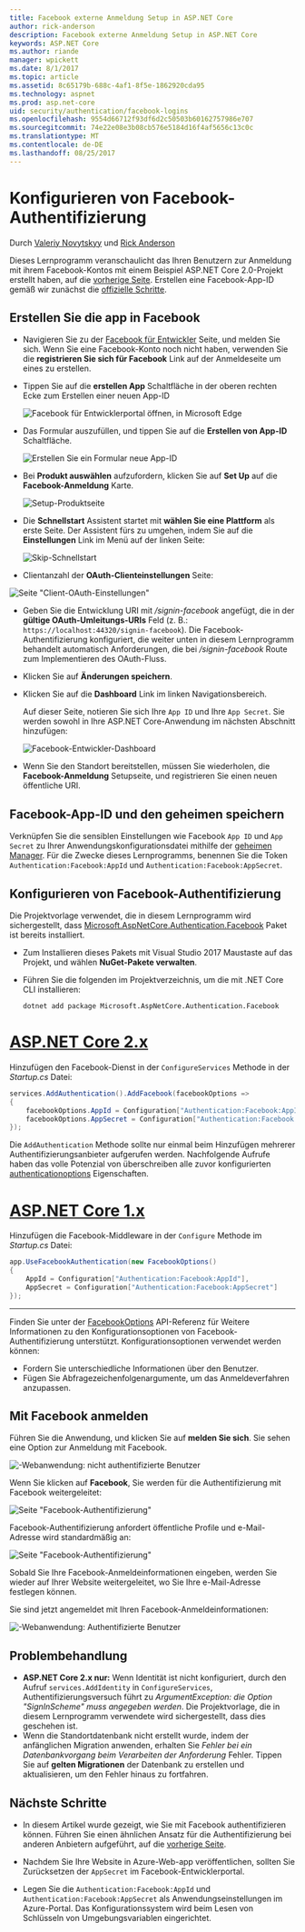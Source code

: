 ```yaml
---
title: Facebook externe Anmeldung Setup in ASP.NET Core
author: rick-anderson
description: Facebook externe Anmeldung Setup in ASP.NET Core
keywords: ASP.NET Core
ms.author: riande
manager: wpickett
ms.date: 8/1/2017
ms.topic: article
ms.assetid: 8c65179b-688c-4af1-8f5e-1862920cda95
ms.technology: aspnet
ms.prod: asp.net-core
uid: security/authentication/facebook-logins
ms.openlocfilehash: 9554d66712f93df6d2c50503b60162757986e707
ms.sourcegitcommit: 74e22e08e3b08cb576e5184d16f4af5656c13c0c
ms.translationtype: MT
ms.contentlocale: de-DE
ms.lasthandoff: 08/25/2017
---
```

# <a name="configuring-facebook-authentication"></a>Konfigurieren von Facebook-Authentifizierung

<a name=security-authentication-facebook-logins></a>

Durch [Valeriy Novytskyy](https://github.com/01binary) und [Rick Anderson](https://twitter.com/RickAndMSFT)

Dieses Lernprogramm veranschaulicht das Ihren Benutzern zur Anmeldung mit ihrem Facebook-Kontos mit einem Beispiel ASP.NET Core 2.0-Projekt erstellt haben, auf die [vorherige Seite](index.md). Erstellen eine Facebook-App-ID gemäß wir zunächst die [offizielle Schritte](https://developers.facebook.com/docs/apps/register).

## <a name="create-the-app-in-facebook"></a>Erstellen Sie die app in Facebook

*  Navigieren Sie zu der [Facebook für Entwickler](https://developers.facebook.com/apps) Seite, und melden Sie sich. Wenn Sie eine Facebook-Konto noch nicht haben, verwenden Sie die **registrieren Sie sich für Facebook** Link auf der Anmeldeseite um eines zu erstellen.

* Tippen Sie auf die **erstellen App** Schaltfläche in der oberen rechten Ecke zum Erstellen einer neuen App-ID

   ![Facebook für Entwicklerportal öffnen, in Microsoft Edge](index/_static/FBMyApps.png)

* Das Formular auszufüllen, und tippen Sie auf die **Erstellen von App-ID** Schaltfläche.

   ![Erstellen Sie ein Formular neue App-ID](index/_static/FBNewAppId.png)

* Bei **Produkt auswählen** aufzufordern, klicken Sie auf **Set Up** auf die **Facebook-Anmeldung** Karte.

   ![Setup-Produktseite](index/_static/FBProductSetup.png)

* Die **Schnellstart** Assistent startet mit **wählen Sie eine Plattform** als erste Seite. Der Assistent fürs zu umgehen, indem Sie auf die **Einstellungen** Link im Menü auf der linken Seite:

   ![Skip-Schnellstart](index/_static/FBSkipQuickStart.png)

* Clientanzahl der **OAuth-Clienteinstellungen** Seite:

![Seite "Client-OAuth-Einstellungen"](index/_static/FBOAuthSetup.png)

* Geben Sie die Entwicklung URI mit */signin-facebook* angefügt, die in der **gültige OAuth-Umleitungs-URIs** Feld (z. B.: `https://localhost:44320/signin-facebook`). Die Facebook-Authentifizierung konfiguriert, die weiter unten in diesem Lernprogramm behandelt automatisch Anforderungen, die bei */signin-facebook* Route zum Implementieren des OAuth-Fluss.

* Klicken Sie auf **Änderungen speichern**.

* Klicken Sie auf die **Dashboard** Link im linken Navigationsbereich. 

    Auf dieser Seite, notieren Sie sich Ihre `App ID` und Ihre `App Secret`. Sie werden sowohl in Ihre ASP.NET Core-Anwendung im nächsten Abschnitt hinzufügen:

   ![Facebook-Entwickler-Dashboard](index/_static/FBDashboard.png)

* Wenn Sie den Standort bereitstellen, müssen Sie wiederholen, die **Facebook-Anmeldung** Setupseite, und registrieren Sie einen neuen öffentliche URI.

## <a name="store-facebook-app-id-and-app-secret"></a>Facebook-App-ID und den geheimen speichern

Verknüpfen Sie die sensiblen Einstellungen wie Facebook `App ID` und `App Secret` zu Ihrer Anwendungskonfigurationsdatei mithilfe der [geheimen Manager](xref:security/app-secrets). Für die Zwecke dieses Lernprogramms, benennen Sie die Token `Authentication:Facebook:AppId` und `Authentication:Facebook:AppSecret`.

## <a name="configure-facebook-authentication"></a>Konfigurieren von Facebook-Authentifizierung

Die Projektvorlage verwendet, die in diesem Lernprogramm wird sichergestellt, dass [Microsoft.AspNetCore.Authentication.Facebook](https://www.nuget.org/packages/Microsoft.AspNetCore.Authentication.Facebook) Paket ist bereits installiert.

* Zum Installieren dieses Pakets mit Visual Studio 2017 Maustaste auf das Projekt, und wählen **NuGet-Pakete verwalten**.
* Führen Sie die folgenden im Projektverzeichnis, um die mit .NET Core CLI installieren:

   `dotnet add package Microsoft.AspNetCore.Authentication.Facebook`

# <a name="aspnet-core-2xtabaspnetcore2x"></a>[ASP.NET Core 2.x](#tab/aspnetcore2x)

Hinzufügen den Facebook-Dienst in der `ConfigureServices` Methode in der *Startup.cs* Datei:

```csharp
services.AddAuthentication().AddFacebook(facebookOptions =>
{
    facebookOptions.AppId = Configuration["Authentication:Facebook:AppId"];
    facebookOptions.AppSecret = Configuration["Authentication:Facebook:AppSecret"];
});
```

Die `AddAuthentication` Methode sollte nur einmal beim Hinzufügen mehrerer Authentifizierungsanbieter aufgerufen werden. Nachfolgende Aufrufe haben das volle Potenzial von überschreiben alle zuvor konfigurierten [authenticationoptions](https://docs.microsoft.com/aspnet/core/api/microsoft.aspnetcore.builder.authenticationoptions) Eigenschaften.

# <a name="aspnet-core-1xtabaspnetcore1x"></a>[ASP.NET Core 1.x](#tab/aspnetcore1x)

Hinzufügen die Facebook-Middleware in der `Configure` Methode im *Startup.cs* Datei:

```csharp
app.UseFacebookAuthentication(new FacebookOptions()
{
    AppId = Configuration["Authentication:Facebook:AppId"],
    AppSecret = Configuration["Authentication:Facebook:AppSecret"]
});
```

---

Finden Sie unter der [FacebookOptions](https://docs.microsoft.com/aspnet/core/api/microsoft.aspnetcore.builder.facebookoptions) API-Referenz für Weitere Informationen zu den Konfigurationsoptionen von Facebook-Authentifizierung unterstützt. Konfigurationsoptionen verwendet werden können:

* Fordern Sie unterschiedliche Informationen über den Benutzer.
* Fügen Sie Abfragezeichenfolgenargumente, um das Anmeldeverfahren anzupassen.

## <a name="sign-in-with-facebook"></a>Mit Facebook anmelden

Führen Sie die Anwendung, und klicken Sie auf **melden Sie sich**. Sie sehen eine Option zur Anmeldung mit Facebook.

![-Webanwendung: nicht authentifizierte Benutzer](index/_static/DoneFacebook.png)

Wenn Sie klicken auf **Facebook**, Sie werden für die Authentifizierung mit Facebook weitergeleitet:

![Seite "Facebook-Authentifizierung"](index/_static/FBLogin.png)

Facebook-Authentifizierung anfordert öffentliche Profile und e-Mail-Adresse wird standardmäßig an:

![Seite "Facebook-Authentifizierung"](index/_static/FBLoginDone.png)

Sobald Sie Ihre Facebook-Anmeldeinformationen eingeben, werden Sie wieder auf Ihrer Website weitergeleitet, wo Sie Ihre e-Mail-Adresse festlegen können.

Sie sind jetzt angemeldet mit Ihren Facebook-Anmeldeinformationen:

![-Webanwendung: Authentifizierte Benutzer](index/_static/Done.png)

## <a name="troubleshooting"></a>Problembehandlung

* **ASP.NET Core 2.x nur:** Wenn Identität ist nicht konfiguriert, durch den Aufruf `services.AddIdentity` in `ConfigureServices`, Authentifizierungsversuch führt zu *ArgumentException: die Option "SignInScheme" muss angegeben werden*. Die Projektvorlage, die in diesem Lernprogramm verwendete wird sichergestellt, dass dies geschehen ist.
* Wenn die Standortdatenbank nicht erstellt wurde, indem der anfänglichen Migration anwenden, erhalten Sie *Fehler bei ein Datenbankvorgang beim Verarbeiten der Anforderung* Fehler. Tippen Sie auf **gelten Migrationen** der Datenbank zu erstellen und aktualisieren, um den Fehler hinaus zu fortfahren.

## <a name="next-steps"></a>Nächste Schritte

* In diesem Artikel wurde gezeigt, wie Sie mit Facebook authentifizieren können. Führen Sie einen ähnlichen Ansatz für die Authentifizierung bei anderen Anbietern aufgeführt, auf die [vorherige Seite](index.md).

* Nachdem Sie Ihre Website in Azure-Web-app veröffentlichen, sollten Sie Zurücksetzen der `AppSecret` im Facebook-Entwicklerportal.

* Legen Sie die `Authentication:Facebook:AppId` und `Authentication:Facebook:AppSecret` als Anwendungseinstellungen im Azure-Portal. Das Konfigurationssystem wird beim Lesen von Schlüsseln von Umgebungsvariablen eingerichtet.
